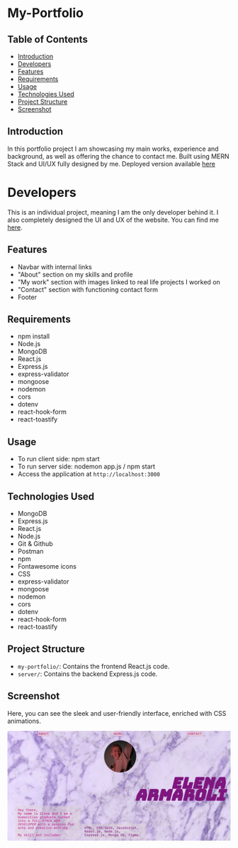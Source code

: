 # My-Portfolio

## Table of Contents
- [Introduction](#introduction)
- [Developers](#developers)
- [Features](#features)
- [Requirements](#requirements)
- [Usage](#usage)
- [Technologies Used](#technologies-used)
- [Project Structure](#project-structure)
- [Screenshot](#screenshot)


## Introduction
In this portfolio project I am showcasing my main works, experience and background, as well as offering the chance to contact me. Built using MERN Stack and UI/UX fully designed by me. 
Deployed version available [here](https://elena-armaroli-portfolio.onrender.com/)

# Developers
This is an individual project, meaning I am the only developer behind it. I also completely designed the UI and UX of the website. You can find me [here](https://github.com/elenarmaroli).

## Features
- Navbar with internal links
- "About" section on my skills and profile
- "My work" section with images linked to real life projects I worked on
- "Contact" section with functioning contact form
- Footer 


## Requirements
- npm install
- Node.js
- MongoDB
- React.js
- Express.js
- express-validator
- mongoose
- nodemon
- cors
- dotenv
- react-hook-form
- react-toastify

## Usage
- To run client side: npm start
- To run server side: nodemon app.js / npm start
- Access the application at `http://localhost:3000`

## Technologies Used
- MongoDB
- Express.js
- React.js
- Node.js
- Git & Github
- Postman
- npm 
- Fontawesome icons
- CSS
- express-validator
- mongoose
- nodemon
- cors
- dotenv
- react-hook-form
- react-toastify

## Project Structure
- `my-portfolio/`: Contains the frontend React.js code.
- `server/`: Contains the backend Express.js code.

## Screenshot
Here, you can see the sleek and user-friendly interface, enriched with CSS animations.

![Screenshot](./my-portfolio/src/Images/portfolio.png)
